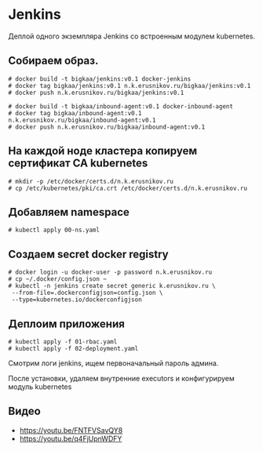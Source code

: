 # Jenkins

Деплой одного экземпляра Jenkins со встроенным модулем
kubernetes.

## Собираем образ.

    # docker build -t bigkaa/jenkins:v0.1 docker-jenkins
    # docker tag bigkaa/jenkins:v0.1 n.k.erusnikov.ru/bigkaa/jenkins:v0.1
    # docker push n.k.erusnikov.ru/bigkaa/jenkins:v0.1
    
    # docker build -t bigkaa/inbound-agent:v0.1 docker-inbound-agent
    # docker tag bigkaa/inbound-agent:v0.1 n.k.erusnikov.ru/bigkaa/inbound-agent:v0.1
    # docker push n.k.erusnikov.ru/bigkaa/inbound-agent:v0.1

## На каждой ноде кластера копируем сертификат CA kubernetes

    # mkdir -p /etc/docker/certs.d/n.k.erusnikov.ru
    # cp /etc/kubernetes/pki/ca.crt /etc/docker/certs.d/n.k.erusnikov.ru

## Добавляем namespace

    # kubectl apply 00-ns.yaml

## Создаем secret docker registry

    # docker login -u docker-user -p password n.k.erusnikov.ru
    # cp ~/.docker/config.json ~
    # kubectl -n jenkins create secret generic k.erusnikov.ru \
     --from-file=.dockerconfigjson=config.json \
     --type=kubernetes.io/dockerconfigjson

## Деплоим приложения

    # kubectl apply -f 01-rbac.yaml
    # kubectl apply -f 02-deployment.yaml

Смотрим логи jenkins, ищем первоначальный пароль админа.

После установки, удаляем внутренние executors и конфигурируем модуль kubernetes

## Видео

* https://youtu.be/FNTFVSavQY8
* https://youtu.be/q4FjUpnWDFY

